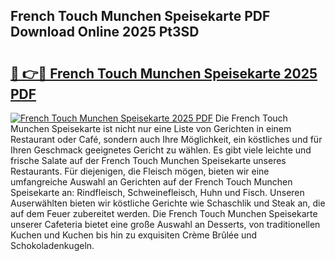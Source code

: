## French Touch Munchen Speisekarte PDF Download Online 2025 Pt3SD

# <h2><a href="http://gcc2icw.nevu.top/?p=French+Touch+Munchen+Speisekarte">🔗 👉🔴 French Touch Munchen Speisekarte 2025 PDF</a></h2>

[![French Touch Munchen Speisekarte 2025 PDF](https://i.imgur.com/dBaPXMq.png)](http://gcc2icw.nevu.top/?p=French+Touch+Munchen+Speisekarte)
Die French Touch Munchen Speisekarte ist nicht nur eine Liste von Gerichten in einem Restaurant oder Café, sondern auch Ihre Möglichkeit, ein köstliches und für Ihren Geschmack geeignetes Gericht zu wählen. Es gibt viele leichte und frische Salate auf der French Touch Munchen Speisekarte unseres Restaurants. Für diejenigen, die Fleisch mögen, bieten wir eine umfangreiche Auswahl an Gerichten auf der French Touch Munchen Speisekarte an: Rindfleisch, Schweinefleisch, Huhn und Fisch. Unseren Auserwählten bieten wir köstliche Gerichte wie Schaschlik und Steak an, die auf dem Feuer zubereitet werden. Die French Touch Munchen Speisekarte unserer Cafeteria bietet eine große Auswahl an Desserts, von traditionellen Kuchen und Kuchen bis hin zu exquisiten Crème Brûlée und Schokoladenkugeln.
